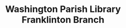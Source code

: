 ---
layout: repo
title: "Washington Parish Library Franklinton Branch"
id: 24871
permalink: repos/24871/
---